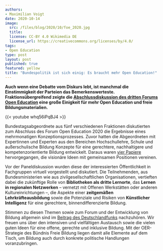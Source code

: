 ```yaml
---
authors:
- Maximilian Voigt
date: 2020-10-14
image:
  src: /files/blog/2020/10/foe_2020.jpg
  title: 
  license: CC-BY 4.0 Wikimedia DE
  license_url: https://creativecommons.org/licenses/by/4.0/
tags:
- Open Education
type: post
layout: post
published: true
featured: yellow
title: "Bundespolitik ist sich einig: Es braucht mehr Open Education!"
---
```

**Auch wenn eine Debatte vom Diskurs lebt, ist manchmal die Einstimmigkeit der Parteien das Bemerkenswerteste. Fraktionsübergreifend zeigte die [Abschlussdiskussion des dritten Forums Open Education](education.forum-open.de/stream/) eine große Einigkeit für mehr Open Education und freie Bildungsmaterialien.**

{{< youtube whq56iPqBJ4 >}}

Bundestagsabgeordnete aus fünf verschiedenen Fraktionen diskutierten zum Abschluss des Forum Open Education 2020 die Ergebnisse eines mehrmonatigen Konzeptionsprozesses. Zuvor hatten die Abgeordneten mit Expertinnen und Experten aus den Bereichen Hochschullehre, Schule und außerschulische Bildung Konzepte für eine gerechtere, nachhaltigere und kompetenzorientierte Bildung entwickelt. Daraus waren [vier Papiere](https://education.forum-open.de/groups/) hervorgegangen, die visionäre Ideen mit gemeinsamen Positionen vereinen.

Vor der Paneldiskussion wurden diese der interessierten Öffentlichkeit in Fachgruppen virtuell vorgestellt und diskutiert. Die Teilnehmenden, aus Bundesministerien wie aus zivilgesellschaftlichen Organisationen, vertieften dabei die zukünftige Rolle von **Bibliotheken als dritte Lernorte**, das **Lernen in regionalen Netzwerken** – vernetzt mit Offenen Werkstätten oder anderen Kultureinrichtungen –, die Aspekte einer **zeitgemäßen Lehrkräfteausbildung** sowie die Potenziale und Risiken von **Künstlicher Intelligenz** für eine gerechtere, binnendifferenzierte Bildung. 

Stimmen zu diesen Themen sowie zum Forum und der Entwicklung von Bildung allgemein sind im [Beitrag des Deutschlandfunks](https://ondemand-mp3.dradio.de/file/dradio/2020/10/09/unterrichten_mal_ganz_anders_das_forum_open_education_dlf_20201009_1448_6491a325.mp3) nachzuhören. Wir freuen uns über den intensiven und vielfältigen Austausch sowie die vielen guten Ideen für eine offene, gerechte und inklusive Bildung. Mit der OER-Strategie des Bündnis Freie Bildung liegen damit alle Elemente auf dem Tisch, um Bildung auch durch konkrete politische Handlungen voranzubringen. 
